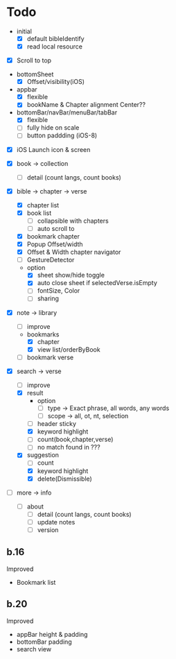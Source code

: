 # Todo

  - initial
    - [x] default bibleIdentify
    - [x] read local resource

  - [x] Scroll to top

  - bottomSheet
     - [x] Offset/visibility(iOS)

  - appbar
    - [x] flexible
    - [x] bookName & Chapter alignment Center??

  - bottomBar/navBar/menuBar/tabBar
    - [x] flexible
    - [ ] fully hide on scale
    - [ ] button paddding (iOS-8)

  - [x] iOS Launch icon & screen


  - [x] book -> collection
    - [ ] detail (count langs, count books)

  - [x] bible -> chapter -> verse
    - [x] chapter list
    - [x] book list
      - [ ] collapsible with chapters
      - [ ] auto scroll to
    - [x] bookmark chapter
    - [x] Popup Offset/width
    - [x] Offset & Width chapter navigator
    - [ ] GestureDetector
    - option
      - [x] sheet show/hide toggle
      - [x] auto close sheet if selectedVerse.isEmpty
      - [ ] fontSize, Color
      - [ ] sharing

  - [x] note -> library
    - [ ] improve
    - bookmarks
      - [x] chapter
      - [x] view list/orderByBook
    - [ ] bookmark verse

  - [x] search -> verse
    - [ ] improve
    - [x] result
      - option
        - [ ] type -> Exact phrase, all words, any words
        - [ ] scope -> all, ot, nt, selection
      - [ ] header sticky
      - [x] keyword highlight
      - [ ] count(book,chapter,verse)
      - [ ] no match found in ???
    - [x] suggestion
      - [ ] count
      - [x] keyword highlight
      - [x] delete(Dismissible)

  - [ ] more -> info
    - [ ] about
      - [ ] detail (count langs, count books)
      - [ ] update notes
      - [ ] version

## b.16

Improved
- Bookmark list

## b.20

Improved
- appBar height & padding
- bottomBar padding
- search view
